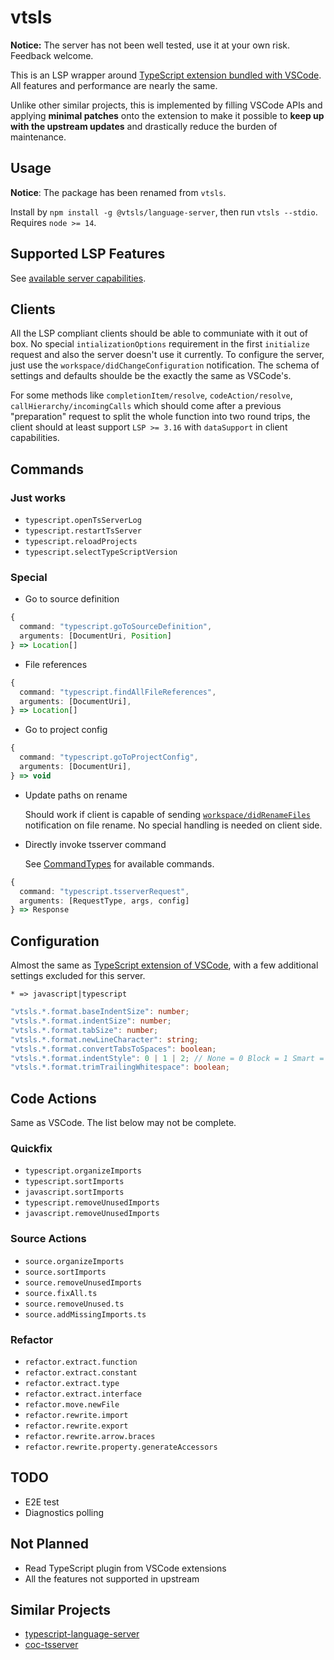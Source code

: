 # vtsls

**Notice:** The server has not been well tested, use it at your own risk. Feedback welcome.

This is an LSP wrapper around [TypeScript extension bundled with VSCode](https://github.com/microsoft/vscode/tree/838b48504cd9a2338e2ca9e854da9cec990c4d57/extensions/typescript-language-features). All features and performance are nearly the same.

Unlike other similar projects, this is implemented by filling VSCode APIs and applying **minimal patches** onto the extension to make it possible to **keep up with the upstream updates** and drastically reduce the burden of maintenance.

## Usage

**Notice**: The package has been renamed from `vtsls`.

Install by `npm install -g @vtsls/language-server`, then run `vtsls --stdio`. Requires `node >= 14`.

## Supported LSP Features

See [available server capabilities](./src/utils/capabilities.ts).

## Clients

All the LSP compliant clients should be able to communiate with it out of box. No special `intializationOptions` requirement in the first `initialize` request and also the server doesn't use it currently. To configure the server, just use the `workspace/didChangeConfiguration` notification. The schema of settings and defaults shoulde be the exactly the same as VSCode's.

For some methods like `completionItem/resolve`, `codeAction/resolve`, `callHierarchy/incomingCalls` which should come after a previous "preparation" request to split the whole function into two round trips, the client should at least support `LSP >= 3.16` with `dataSupport` in client capabilities.

## Commands

### Just works

- `typescript.openTsServerLog`
- `typescript.restartTsServer`
- `typescript.reloadProjects`
- `typescript.selectTypeScriptVersion`

### Special

- Go to source definition

```typescript
{
  command: "typescript.goToSourceDefinition",
  arguments: [DocumentUri, Position]
} => Location[]
```

- File references

```typescript
{
  command: "typescript.findAllFileReferences",
  arguments: [DocumentUri],
} => Location[]
```

- Go to project config

```typescript
{
  command: "typescript.goToProjectConfig",
  arguments: [DocumentUri],
} => void
```

- Update paths on rename

  Should work if client is capable of sending [`workspace/didRenameFiles`](https://microsoft.github.io/language-server-protocol/specifications/lsp/3.17/specification/#workspace_didRenameFiles) notification on file rename. No special handling is needed on client side.

- Directly invoke tsserver command

  See [CommandTypes](https://github.com/microsoft/TypeScript/blob/f6628a4573cd37c26912f78de3d08cd1dbf687a5/lib/protocol.d.ts) for available commands.

```typescript
{
  command: "typescript.tsserverRequest",
  arguments: [RequestType, args, config]
} => Response
```

## Configuration

Almost the same as [TypeScript extension of VSCode](https://github.com/microsoft/vscode/blob/838b48504cd9a2338e2ca9e854da9cec990c4d57/extensions/typescript-language-features/package.json#L147), with a few additional settings excluded for this server.

`* => javascript|typescript`

```typescript
"vtsls.*.format.baseIndentSize": number;
"vtsls.*.format.indentSize": number;
"vtsls.*.format.tabSize": number;
"vtsls.*.format.newLineCharacter": string;
"vtsls.*.format.convertTabsToSpaces": boolean;
"vtsls.*.format.indentStyle": 0 | 1 | 2; // None = 0 Block = 1 Smart = 2
"vtsls.*.format.trimTrailingWhitespace": boolean;
```

## Code Actions

Same as VSCode. The list below may not be complete.

### Quickfix

- `typescript.organizeImports`
- `typescript.sortImports`
- `javascript.sortImports`
- `typescript.removeUnusedImports`
- `javascript.removeUnusedImports`

### Source Actions

- `source.organizeImports`
- `source.sortImports`
- `source.removeUnusedImports`
- `source.fixAll.ts`
- `source.removeUnused.ts`
- `source.addMissingImports.ts`

### Refactor

- `refactor.extract.function`
- `refactor.extract.constant`
- `refactor.extract.type`
- `refactor.extract.interface`
- `refactor.move.newFile`
- `refactor.rewrite.import`
- `refactor.rewrite.export`
- `refactor.rewrite.arrow.braces`
- `refactor.rewrite.property.generateAccessors`

## TODO

- E2E test
- Diagnostics polling

## Not Planned

- Read TypeScript plugin from VSCode extensions
- All the features not supported in upstream

## Similar Projects

- [typescript-language-server](https://github.com/typescript-language-server/typescript-language-server)
- [coc-tsserver](https://github.com/neoclide/coc-tsserver)
